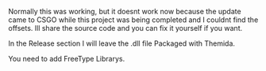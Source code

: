 Normally this was working, but it doesnt work now because the update came to CSGO while this project was being completed and I couldnt find the offsets. Ill share the source code and you can fix it yourself if you want.

In the Release section I will leave the .dll file Packaged with Themida.

You need to add FreeType Librarys.
